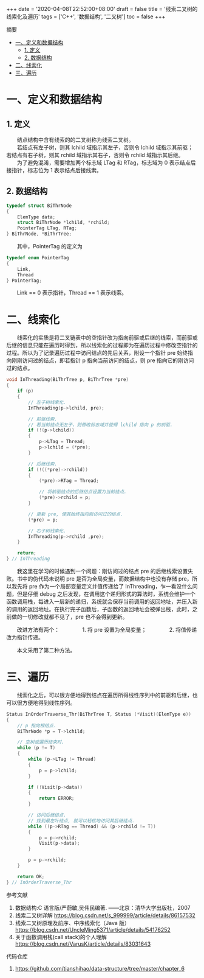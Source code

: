 +++
date = '2020-04-08T22:52:00+08:00'
draft = false
title = '线索二叉树的线索化及遍历'
tags = ['C++', '数据结构', '二叉树']
toc = false
+++

摘要

- [一、定义和数据结构](#一定义和数据结构)
  - [1. 定义](#1-定义)
  - [2. 数据结构](#2-数据结构)
- [二、线索化](#二线索化)
- [三、遍历](#三遍历)

# 一、定义和数据结构

## 1. 定义

&emsp;&emsp;结点结构中含有线索的的二叉树称为线索二叉树。  
&emsp;&emsp;若结点有左子树，则其 lchild 域指示其左子，否则令 lchild 域指示其前驱；若结点有右子树，则其 rchild 域指示其右子，否则令 rchild 域指示其后继。  
&emsp;&emsp;为了避免混淆，需要增加两个标志域 LTag 和 RTag，标志域为 0 表示结点后接指针，标志位为 1 表示结点后接线索。

## 2. 数据结构

```c
typedef struct BiThrNode
{
    ElemType data;
    struct BiThrNode *lchild, *rchild;
    PointerTag LTag, RTag;
} BiThrNode, *BiThrTree;
```

&emsp;&emsp;其中，PointerTag 的定义为

```c
typedef enum PointerTag
{
    Link,
    Thread
} PointerTag;
```

&emsp;&emsp;Link == 0 表示指针，Thread == 1 表示线索。

# 二、线索化

&emsp;&emsp;线索化的实质是将二叉链表中的空指针改为指向前驱或后继的线索，而前驱或后继的信息只能在遍历时得到，所以线索化的过程即为在遍历过程中修改空指针的过程。所以为了记录遍历过程中访问结点的先后关系，附设一个指针 pre 始终指向刚刚访问过的结点，即若指针 p 指向当前访问的结点，则 pre 指向它的刚访问过的结点。

```c
void InThreading(BiThrTree p, BiThrTree *pre)
{
    if (p)
    {
        // 左子树线索化.
        InThreading(p->lchild, pre);

        // 前驱线索.
        // 若当前结点无左子，则修改标志域并使得 lchild 指向 p 的前驱.
        if (!(p->lchild))
        {
            p->LTag = Thread;
            p->lchild = (*pre);
        }

        // 后继线索.
        if (!((*pre)->rchild))
        {
            (*pre)->RTag = Thread;

            // 将前驱结点的后继结点设置为当前结点.
            (*pre)->rchild = p;
        }

        // 更新 pre, 使其始终指向刚访问过的结点.
        (*pre) = p;

        // 右子树线索化.
        InThreading(p->rchild ,pre);
    }

    return;
} // InThreading
```

&emsp;&emsp;我这里在学习的时候遇到一个问题：刚访问过的结点 pre 的后继线索设置失败。书中的伪代码未说明 pre 是否为全局变量，而数据结构中也没有存储 pre，所以我先将 pre 作为一个局部变量定义并值传递给了 InThreading，乍一看没什么问题，但是仔细 debug 之后发现，在调用这个递归形式的算法时，系统会维护一个函数调用栈，每进入一层新的递归，系统就会保存当前调用的返回地址，并压入新的调用的返回地址。在执行完子函数后，子函数的返回地址会被弹出栈，此时，之前做的一切修改就都不见了，pre 也不会得到更新。

&emsp;&emsp;改进方法有两个：
&emsp;&emsp;&emsp;&emsp;1. 将 pre 设置为全局变量；
&emsp;&emsp;&emsp;&emsp;2. 将值传递改为指针传递。

&emsp;&emsp;本文采用了第二种方法。

# 三、遍历

&emsp;&emsp;线索化之后，可以很方便地得到结点在遍历所得线性序列中的前驱和后继，也可以很方便地得到线性序列。

```c
Status InOrderTraverse_Thr(BiThrTree T, Status (*Visit)(ElemType e))
{
    // p 指向根结点.
    BiThrNode *p = T->lchild;

    // 空树或遍历结束时.
    while (p != T)
    {
        while (p->LTag != Thread)
        {
            p = p->lchild;
        }

        if (!Visit(p->data))
        {
            return ERROR;
        }

        // 访问后继结点.
        // 找到最左叶结点, 就可以轻松地访问其后继结点.
        while ((p->RTag == Thread) && (p->rchild != T))
        {
            p = p->rchild;
            Visit(p->data);
        }

        p = p->rchild;
    }

    return OK;
} // InOrderTraverse_Thr
```

参考文献

1. 数据结构:C 语言版/严蔚敏,吴伟民编著. ——北京：清华大学出版社，2007
2. 线索二叉树详解 https://blog.csdn.net/s_999999/article/details/86157532
3. 线索二叉树原理及前序、中序线索化（Java 版）https://blog.csdn.net/UncleMing5371/article/details/54176252
4. 关于函数调用栈(call stack)的个人理解 https://blog.csdn.net/VarusK/article/details/83031643

代码仓库

1. https://github.com/tianshihao/data-structure/tree/master/chapter_6
